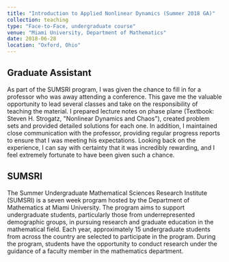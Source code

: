 ```yaml
---
title: "Introduction to Applied Nonlinear Dynamics (Summer 2018 GA)"
collection: teaching
type: "Face-to-Face, undergraduate course"
venue: "Miami University, Department of Mathematics"
date: 2018-06-28
location: "Oxford, Ohio"
---
```


## Graduate Assistant
As part of the SUMSRI program, I was given the chance to fill in for a professor who was away attending a conference. This gave me the valuable opportunity to lead several classes and take on the responsibility of teaching the material. I prepared lecture notes on phase plane (Textbook: Steven H. Strogatz, "Nonlinear Dynamics and Chaos"), created problem sets and provided detailed solutions for each one. In addition, I maintained close communication with the professor, providing regular progress reports to ensure that I was meeting his expectations. Looking back on the experience, I can say with certainty that it was incredibly rewarding, and I feel extremely fortunate to have been given such a chance.

## SUMSRI
The Summer Undergraduate Mathematical Sciences Research Institute (SUMSRI) is a seven week program hosted by the Department of Mathematics at Miami University. The program aims to support undergraduate students, particularly those from underrepresented demographic groups, in pursuing research and graduate education in the mathematical field. Each year, approximately 15 undergraduate students from across the country are selected to participate in the program. During the program, students have the opportunity to conduct research under the guidance of a faculty member in the mathematics department. 
